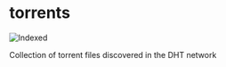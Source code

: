 torrents 
========
![Indexed](https://img.shields.io/badge/indexed-958-blue)

Collection of torrent files discovered in the DHT network

